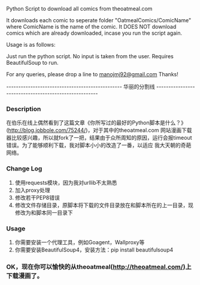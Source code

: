 Python Script to download all comics from theoatmeal.com

It downloads each comic to seperate folder "OatmealComics/ComicName" where ComicName is the name of the comic.
It DOES NOT download comics which are already downloaded, incase you run the script again.

Usage is as follows:

Just run the python script. No input is taken from the user.
Requires BeautifulSoup to run.


For any queries, please drop a line to manojmj92@gmail.com
Thanks!

------------------------------------------------ 华丽的分割线 ------------------------------------------------------
### Description

   在伯乐在线上偶然看到了这篇文章《你所写过的最好的Python脚本是什么？》(<http://blog.jobbole.com/75244/>)，对于其中的theoatmeal.com
网站漫画下载器比较感兴趣，所以就fork了一把，结果由于众所周知的原因，运行会报timeout错误。为了能够顺利下载，我对脚本小小的改造了一番，以适应
我大天朝的奇葩网络。

### Change Log

1. 使用requests模块，因为我对urllib不太熟悉
2. 加入proxy处理
3. 修改若干PEP8错误
4. 修改文件存储目录，原脚本将下载的文件目录放在和脚本所在的上一目录，现修改为和脚本同一目录下

### Usage

1. 你需要安装一个代理工具，例如Goagent，Wallproxy等
2. 你需要安装BeautifulSoup4，安装方法：pip install beautifulsoup4

### OK，现在你可以愉快的从theoatmeal(<http://theoatmeal.com/>)上下载漫画了。